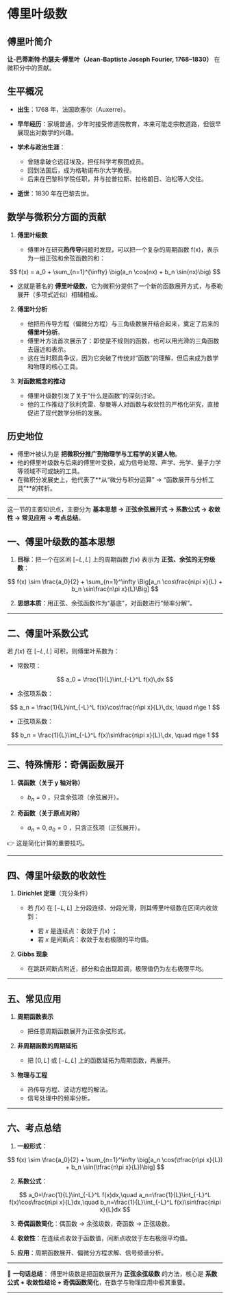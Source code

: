 # 傅里叶级数

## 傅里叶简介

 **让-巴蒂斯特·约瑟夫·傅里叶（Jean-Baptiste Joseph Fourier, 1768–1830）** 在微积分中的贡献。


## 生平概况

* **出生**：1768 年，法国欧塞尔（Auxerre）。
* **早年经历**：家境普通，少年时接受修道院教育，本来可能走宗教道路，但很早展现出对数学的兴趣。
* **学术与政治生涯**：

  * 曾随拿破仑远征埃及，担任科学考察团成员。
  * 回到法国后，成为格勒诺布尔大学教授。
  * 后来在巴黎科学院任职，并与拉普拉斯、拉格朗日、泊松等人交往。
* **逝世**：1830 年在巴黎去世。



## 数学与微积分方面的贡献

1. **傅里叶级数**

   * 傅里叶在研究**热传导**问题时发现，可以把一个复杂的周期函数 f(x)，表示为一组正弦和余弦函数的和：

$$
     f(x) = a_0 + \sum_{n=1}^{\infty} \big(a_n \cos(nx) + b_n \sin(nx)\big)
$$

   * 这就是著名的 **傅里叶级数**，它为微积分提供了一个新的函数展开方式，与泰勒展开（多项式近似）相辅相成。

2. **傅里叶分析**

   * 他把热传导方程（偏微分方程）与三角级数展开结合起来，奠定了后来的 **傅里叶分析**。
   * 傅里叶方法首次展示了：即使是不规则的函数，也可以用光滑的三角函数去逼近和表示。
   * 这在当时颇具争议，因为它突破了传统对“函数”的理解，但后来成为数学和物理的核心工具。

3. **对函数概念的推动**

   * 傅里叶级数引发了关于“什么是函数”的深刻讨论。
   * 他的工作推动了狄利克雷、黎曼等人对函数与收敛性的严格化研究，直接促进了现代数学分析的发展。



## 历史地位

* 傅里叶被认为是 **把微积分推广到物理学与工程学的关键人物**。
* 他的傅里叶级数与后来的傅里叶变换，成为信号处理、声学、光学、量子力学等领域不可或缺的工具。
* 在微积分发展史上，他代表了**从“微分与积分运算” → “函数展开与分析工具”**的转折。

---

这一节的主要知识点，主要分为 **基本思想 → 正弦余弦展开式 → 系数公式 → 收敛性 → 常见应用 → 考点总结**。

## 一、傅里叶级数的基本思想

1. **目标**：把一个在区间 $[-L,L]$ 上的周期函数 $f(x)$ 表示为 **正弦、余弦的无穷级数**：

$$
f(x) \sim \frac{a_0}{2} + \sum_{n=1}^\infty \Big[a_n \cos\frac{n\pi x}{L} + b_n \sin\frac{n\pi x}{L}\Big]
$$

2. **思想本质**：用正弦、余弦函数作为“基底”，对函数进行“频率分解”。

---

## 二、傅里叶系数公式

若 $f(x)$ 在 $[-L,L]$ 可积，则傅里叶系数为：

* 常数项：

$$
a_0 = \frac{1}{L}\int_{-L}^L f(x)\,dx
$$

* 余弦项系数：

$$
a_n = \frac{1}{L}\int_{-L}^L f(x)\cos\frac{n\pi x}{L}\,dx, \quad n\ge 1
$$

* 正弦项系数：

$$
b_n = \frac{1}{L}\int_{-L}^L f(x)\sin\frac{n\pi x}{L}\,dx, \quad n\ge 1
$$

---

## 三、特殊情形：奇偶函数展开

1. **偶函数（关于 y 轴对称）**

   * $b_n=0$ ，只含余弦项（余弦展开）。

2. **奇函数（关于原点对称）**

   * $a_n=0, a_0=0$ ，只含正弦项（正弦展开）。

👉 这是简化计算的重要技巧。

---

## 四、傅里叶级数的收敛性

1. **Dirichlet 定理**（充分条件）

   * 若 $f(x)$ 在 $[-L,L]$ 上分段连续、分段光滑，则其傅里叶级数在区间内收敛到：

     * 若 $x$ 是连续点：收敛于 $f(x)$ ；
     * 若 $x$ 是间断点：收敛于左右极限的平均值。

2. **Gibbs 现象**

   * 在跳跃间断点附近，部分和会出现超调，极限值仍为左右极限平均。

---

## 五、常见应用

1. **周期函数表示**

   * 把任意周期函数展开为正弦余弦形式。

2. **非周期函数的周期延拓**

   * 把 $[0,L]$ 或 $[-L,L]$ 上的函数延拓为周期函数，再展开。

3. **物理与工程**

   * 热传导方程、波动方程的解法。
   * 信号处理中的频率分析。

---

## 六、考点总结

1. **一般形式**：

$$
f(x) \sim \frac{a_0}{2} + \sum_{n=1}^\infty \big[a_n \cos(\tfrac{n\pi x}{L}) + b_n \sin(\tfrac{n\pi x}{L})\big]
$$

2. **系数公式**：

$$
a_0=\frac{1}{L}\int_{-L}^L f(x)dx,\quad 
a_n=\frac{1}{L}\int_{-L}^L f(x)\cos\frac{n\pi x}{L}dx,\quad
b_n=\frac{1}{L}\int_{-L}^L f(x)\sin\frac{n\pi x}{L}dx
$$

3. **奇偶函数简化**：偶函数 → 余弦级数，奇函数 → 正弦级数。

4. **收敛性**：在连续点收敛于函数值，间断点收敛于左右极限平均值。

5. **应用**：周期函数展开、偏微分方程求解、信号频谱分析。

---

📌 **一句话总结**：
傅里叶级数是把函数展开为 **正弦余弦级数** 的方法，核心是 **系数公式 + 收敛性结论 + 奇偶函数简化**，在数学与物理应用中极其重要。

---



